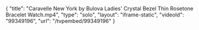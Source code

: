 {
    "title": "Caravelle New York by Bulova Ladies' Crystal Bezel Thin Rosetone Bracelet Watch.mp4",
    "type": "solo",
    "layout": "iframe-static",
    "videoId": "99349196",
    "url": "\/tvpembed\/99349196"
}
